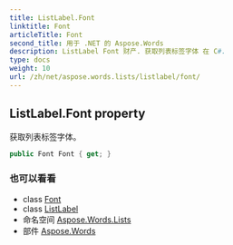 ```yaml
---
title: ListLabel.Font
linktitle: Font
articleTitle: Font
second_title: 用于 .NET 的 Aspose.Words
description: ListLabel Font 财产. 获取列表标签字体 在 C#.
type: docs
weight: 10
url: /zh/net/aspose.words.lists/listlabel/font/
---
```

## ListLabel.Font property

获取列表标签字体。

```csharp
public Font Font { get; }
```

### 也可以看看

* class [Font](../../../aspose.words/font/)
* class [ListLabel](../)
* 命名空间 [Aspose.Words.Lists](../../../aspose.words.lists/)
* 部件 [Aspose.Words](../../../)
